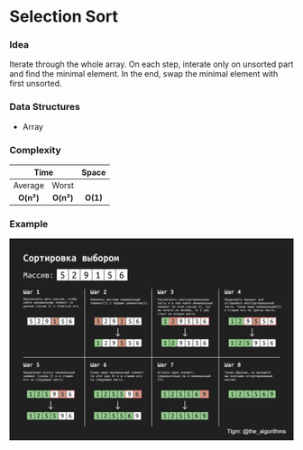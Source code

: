 # Selection Sort

### Idea

Iterate through the whole array. On each step, interate only on unsorted part and find the minimal element. In the end, swap the minimal element with first unsorted.

### Data Structures

- Array

### Complexity

<table>
    <thead>
        <tr>
            <th colspan=2>Time</th>
            <th rowspan=2>Space</th>
        </tr>
    </thead>
    <tbody>
        <tr>
            <td>Average</td>
            <td>Worst</td>
            <td rowspan=2 valign="bottom" align="center">
                <b>O(1)</b>
            </td>
        </tr>
        <tr>
            <td align="center"><b>O(n²)</b></td>
            <td align="center"><b>O(n²)</b></td>
        </tr>
    </tbody>
</table>

### Example

![example](./selection_sort.jpg)

